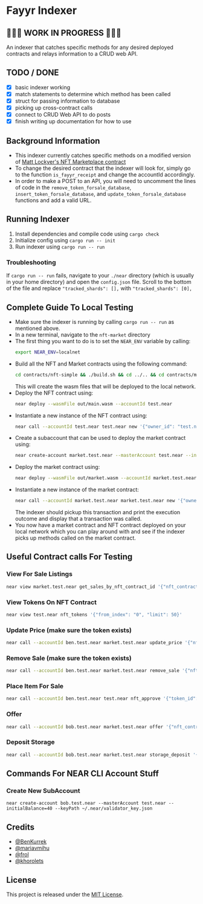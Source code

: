 # Fayyr Indexer 

## 🚨🚨🚨 WORK IN PROGRESS 🚨🚨🚨

An indexer that catches specific methods for any desired deployed contracts and relays information to a CRUD web API. 

## TODO / DONE

- [x] basic indexer working
- [x] match statements to determine which method has been called
- [x] struct for passing information to database
- [x] picking up cross-contract calls
- [x] connect to CRUD Web API to do posts
- [x] finish writing up documentation for how to use

## Background Information

- This indexer currently catches specific methods on a modified version of [Matt Lockyer's NFT Marketplace contract](https://github.com/BenKurrek/nft-market)
- To change the desired contract that the indexer will look for, simply go to the function `is_fayyr_receipt` and change the accountId accordingly. 
- In order to make a POST to an API, you will need to uncomment the lines of code in the `remove_token_forsale_database`, `insert_token_forsale_database`, and `update_token_forsale_database` functions and add a valid URL. 

## Running Indexer

1. Install dependencies and compile code using `cargo check`
2. Initialize config using `cargo run -- init`
3. Run indexer using `cargo run -- run`

### Troubleshooting

If `cargo run -- run` fails, navigate to your `./near` directory (which is usually in your home directory) and open the `config.json` file. 
Scroll to the bottom of the file and replace `"tracked_shards": [],` with `"tracked_shards": [0],`

## Complete Guide To Local Testing

- Make sure the indexer is running by calling `cargo run -- run` as mentioned above. 
- In a new terminal, navigate to the `nft-market` directory
- The first thing you want to do is to set the `NEAR_ENV` variable by calling:
  ```bash
  export NEAR_ENV=localnet
  ```
- Build all the NFT and Market contracts using the following command: 
  ```bash
  cd contracts/nft-simple && ./build.sh && cd ../.. && cd contracts/market-simple && ./build.sh && cd ../..
  ```
  This will create the wasm files that will be deployed to the local network. 
- Deploy the NFT contract using:
  ```bash
  near deploy --wasmFile out/main.wasm --accountId test.near
  ```
- Instantiate a new instance of the NFT contract using: 
  ```bash
  near call --accountId test.near test.near new '{"owner_id": "test.near", "metadata": {"spec": "1.0.0", "name": "TESTING CONTRACT", "symbol": "N/A"}}'
  ```
- Create a subaccount that can be used to deploy the market contract using:
  ```bash
  near create-account market.test.near --masterAccount test.near --initialBalance=40 --keyPath ~/.near/validator_key.json
  ```
- Deploy the market contract using:
  ```bash
  near deploy --wasmFile out/market.wasm --accountId market.test.near
  ```
- Instantiate a new instance of the market contract:
  ```bash
  near call --accountId market.test.near market.test.near new '{"owner_id": "market.test.near"}'
  ```
  The indexer should pickup this transaction and print the execution outcome and display that a transaction was called. 
- You now have a market contract and NFT contract deployed on your local network which you can play around with and see if the indexer picks up methods called on the market contract.

## Useful Contract calls For Testing

### View For Sale Listings
```bash
near view market.test.near get_sales_by_nft_contract_id '{"nft_contract_id": "test.near", "from_index": "0", "limit": 50}'
```

### View Tokens On NFT Contract
```bash
near view test.near nft_tokens '{"from_index": "0", "limit": 50}'
```

### Update Price (make sure the token exists)
```bash
near call --accountId ben.test.near market.test.near update_price '{"nft_contract_id": "test.near", "token_id": "3", "ft_token_id": "near", "price": "5"}' --amount 0.000000000000000000000001
```

### Remove Sale (make sure the token exists)
```bash
near call --accountId ben.test.near market.test.near remove_sale '{"nft_contract_id": "test.near", "token_id": "3"}' --amount 0.000000000000000000000001
```

### Place Item For Sale
```bash
near call --accountId ben.test.near test.near nft_approve '{"token_id": "3", "account_id": "market.test.near", "msg": "{\"sale_conditions\":[{\"ft_token_id\":\"near\",\"price\":\"5000000000000000000000000\"}]}"}' --amount 1
``` 

### Offer
```bash
near call --accountId bob.test.near market.test.near offer '{"nft_contract_id": "test.near", "token_id": "3"}' --amount 5 --gas=200000000000000
```

### Deposit Storage
```bash
near call --accountId bob.test.near market.test.near storage_deposit '{}' --amount 0.1
```

## Commands For NEAR CLI Account Stuff

### Create New SubAccount

```
near create-account bob.test.near --masterAccount test.near --initialBalance=40 --keyPath ~/.near/validator_key.json
```

## Credits

- [@BenKurrek](https://github.com/BenKurrek)
- [@mariavmihu](https://github.com/mariavmihu)
- [@frol](https://github.com/frol)
- [@khorolets](https://github.com/khorolets)

## License

This project is released under the [MIT License](./LICENSE).
